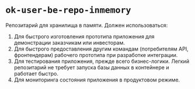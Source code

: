 # `ok-user-be-repo-inmemory`

Репозитарий для хранилища в памяти. Должен использоваться:
1. Для быстрого изготовления прототипа приложения для демонстрации заказчикам или инвесторам.
1. Для быстрого предоставления другим командам (потребителям API, фронтендерам) рабочего прототипа при
разработке интеграции.
1. Для тестирования приложения, прежде всего бизнес-логики. Легкий репозитарий не требует запуска базы данных
в контейнере и работает быстро.
1. Для мониторинга состояния приложения в продуктовом режиме.
